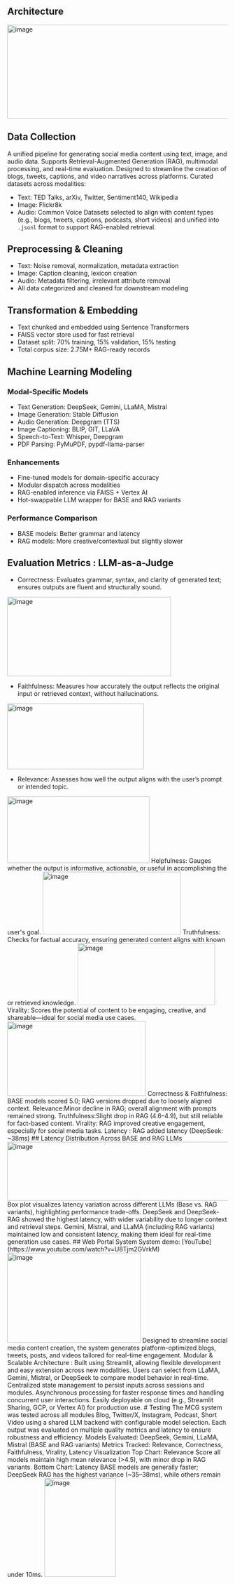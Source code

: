 ## Architecture
<img width="596" height="214" alt="image" src="https://github.com/user-attachments/assets/a02dc317-a8e0-4194-b706-59962cfd8b2e" />

## Data Collection
A unified pipeline for generating social media content using text, image, and audio data. Supports Retrieval-Augmented Generation (RAG), multimodal processing, and real-time evaluation. Designed to streamline the creation of blogs, tweets, captions, and video narratives across platforms.
Curated datasets across modalities:
- Text: TED Talks, arXiv, Twitter, Sentiment140, Wikipedia
- Image: Flickr8k
- Audio: Common Voice
Datasets selected to align with content types (e.g., blogs, tweets, captions, podcasts, short videos) and unified into `.jsonl` format to support RAG-enabled retrieval.

## Preprocessing & Cleaning
- Text: Noise removal, normalization, metadata extraction
- Image: Caption cleaning, lexicon creation
- Audio: Metadata filtering, irrelevant attribute removal
- All data categorized and cleaned for downstream modeling

## Transformation & Embedding
- Text chunked and embedded using Sentence Transformers
- FAISS vector store used for fast retrieval
- Dataset split: 70% training, 15% validation, 15% testing
- Total corpus size: 2.75M+ RAG-ready records

## Machine Learning Modeling

### Modal-Specific Models
- Text Generation: DeepSeek, Gemini, LLaMA, Mistral
- Image Generation: Stable Diffusion
- Audio Generation: Deepgram (TTS)
- Image Captioning: BLIP, GIT, LLaVA
- Speech-to-Text: Whisper, Deepgram
- PDF Parsing: PyMuPDF, pypdf-llama-parser

### Enhancements
- Fine-tuned models for domain-specific accuracy
- Modular dispatch across modalities
- RAG-enabled inference via FAISS + Vertex AI
- Hot-swappable LLM wrapper for BASE and RAG variants

### Performance Comparison
- BASE models: Better grammar and latency
- RAG models: More creative/contextual but slightly slower

## Evaluation Metrics : LLM-as-a-Judge
- Correctness: Evaluates grammar, syntax, and clarity of generated text; ensures outputs are fluent and structurally sound.

<img width="374" height="181" alt="image" src="https://github.com/user-attachments/assets/794668ac-97a1-44fb-9f89-6d59939025a5" />

- Faithfulness: Measures how accurately the output reflects the original input or retrieved context, without hallucinations.

<img width="312" height="150" alt="image" src="https://github.com/user-attachments/assets/4c43354c-342f-4bd1-8a09-f935b0946b6e" />

- Relevance: Assesses how well the output aligns with the user’s prompt or intended topic.

<img width="325" height="152" alt="image" src="https://github.com/user-attachments/assets/5ca5f0e3-0d00-419a-885f-ee7c5826a620" />
Helpfulness: Gauges whether the output is informative, actionable, or useful in accomplishing the user's goal.
<img width="316" height="143" alt="image" src="https://github.com/user-attachments/assets/4009a3df-692f-4773-9f46-bee71c7cbcb9" />
Truthfulness: Checks for factual accuracy, ensuring generated content aligns with known or retrieved knowledge.
<img width="314" height="141" alt="image" src="https://github.com/user-attachments/assets/4247d4ae-9745-4426-8e44-be6a795c6c39" />
Virality: Scores the potential of content to be engaging, creative, and shareable—ideal for social media use cases.
<img width="317" height="170" alt="image" src="https://github.com/user-attachments/assets/a1076599-ecdf-4a7a-9c26-1e25d066883c" />
Correctness & Faithfulness: BASE models scored 5.0; RAG versions dropped due to loosely aligned context.
Relevance:Minor decline in RAG; overall alignment with prompts remained strong.
Truthfulness:Slight drop in RAG (4.6–4.9), but still reliable for fact-based content.
Virality: RAG improved creative engagement, especially for social media tasks.
Latency : RAG added latency (DeepSeek: ~38ms)
## Latency Distribution Across BASE and RAG LLMs
<img width="548" height="134" alt="image" src="https://github.com/user-attachments/assets/a21c2950-320a-43dc-86e8-63af84956859" />
Box plot visualizes latency variation across different LLMs (Base vs. RAG variants), highlighting performance trade-offs.
DeepSeek and DeepSeek-RAG showed the highest latency, with wider variability due to longer context and retrieval steps.
Gemini, Mistral, and LLaMA (including RAG variants) maintained low and consistent latency, making them ideal for real-time generation use cases.
## Web Portal System
System demo: [YouTube](https://www.youtube.com/watch?v=U8Tjm2GVrkM)
<img width="305" height="205" alt="image" src="https://github.com/user-attachments/assets/15df3124-99c9-4ef2-b8b3-1b466f589815" />
Designed to streamline social media content creation, the system generates platform-optimized blogs, tweets, posts, and videos tailored for real-time engagement.
Modular & Scalable Architecture : Built using Streamlit, allowing flexible development and easy extension across new modalities.
Users can select from LLaMA, Gemini, Mistral, or DeepSeek to compare model behavior in real-time.
Centralized state management to persist inputs across sessions and modules.
Asynchronous processing for faster response times and handling concurrent user interactions.
Easily deployable on cloud (e.g., Streamlit Sharing, GCP, or Vertex AI) for production use.
# Testing
The MCG system was tested across all modules Blog, Twitter/X, Instagram, Podcast, Short Video using a shared LLM backend with configurable model selection. Each output was evaluated on multiple quality metrics and latency to ensure robustness and efficiency.
Models Evaluated: DeepSeek, Gemini, LLaMA, Mistral (BASE and RAG variants)
Metrics Tracked: Relevance, Correctness, Faithfulness, Virality, Latency
Visualization 
Top Chart: Relevance Score all models maintain high mean relevance (>4.5), with minor drop in RAG variants.
Bottom Chart: Latency BASE models are generally faster; DeepSeek RAG has the highest variance (~35–38ms), while others remain under 10ms.
<img width="163" height="225" alt="image" src="https://github.com/user-attachments/assets/e3ac012a-cf5a-4851-b7e5-f0f3df082c81" />




